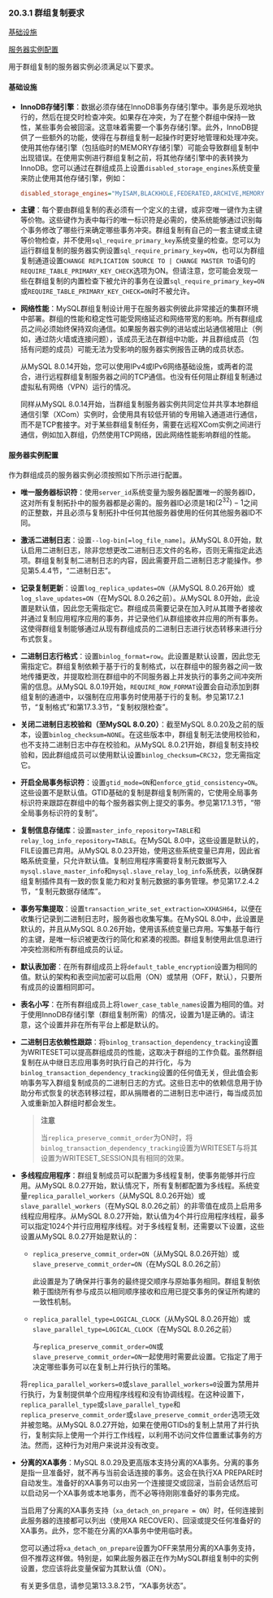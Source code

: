 ### 20.3.1 群组复制要求

[基础设施](#基础设施)

[服务器实例配置](#服务器实例配置)

用于群组复制的服务器实例必须满足以下要求。

#### 基础设施

- **InnoDB存储引擎**：数据必须存储在InnoDB事务存储引擎中。事务是乐观地执行的，然后在提交时检查冲突。如果存在冲突，为了在整个群组中保持一致性，某些事务会被回滚。这意味着需要一个事务存储引擎。此外，InnoDB提供了一些额外的功能，使得在与群组复制一起操作时更好地管理和处理冲突。使用其他存储引擎（包括临时的MEMORY存储引擎）可能会导致群组复制中出现错误。在使用实例进行群组复制之前，将其他存储引擎中的表转换为InnoDB。您可以通过在群组成员上设置`disabled_storage_engines`系统变量来防止使用其他存储引擎，例如：

  ```ini
  disabled_storage_engines="MyISAM,BLACKHOLE,FEDERATED,ARCHIVE,MEMORY"
  ```

- **主键**：每个要由群组复制的表必须有一个定义的主键，或非空唯一键作为主键等价物。这些键作为表中每行的唯一标识符是必需的，使系统能够通过识别每个事务修改了哪些行来确定哪些事务冲突。群组复制有自己的一套主键或主键等价物检查，并不使用`sql_require_primary_key`系统变量的检查。您可以为运行群组复制的服务器实例设置`sql_require_primary_key=ON`，也可以为群组复制通道设置`CHANGE REPLICATION SOURCE TO | CHANGE MASTER TO`语句的`REQUIRE_TABLE_PRIMARY_KEY_CHECK`选项为ON。但请注意，您可能会发现一些在群组复制的内置检查下被允许的事务在设置`sql_require_primary_key=ON`或`REQUIRE_TABLE_PRIMARY_KEY_CHECK=ON`时不被允许。

- **网络性能**：MySQL群组复制设计用于在服务器实例彼此非常接近的集群环境中部署。群组的性能和稳定性可能受网络延迟和网络带宽的影响。所有群组成员之间必须始终保持双向通信。如果服务器实例的进站或出站通信被阻止（例如，通过防火墙或连接问题），该成员无法在群组中功能，并且群组成员（包括有问题的成员）可能无法为受影响的服务器实例报告正确的成员状态。

  从MySQL 8.0.14开始，您可以使用IPv4或IPv6网络基础设施，或两者的混合，进行远程群组复制服务器之间的TCP通信。也没有任何阻止群组复制通过虚拟私有网络（VPN）运行的情况。

  同样从MySQL 8.0.14开始，当群组复制服务器实例共同定位并共享本地群组通信引擎（XCom）实例时，会使用具有较低开销的专用输入通道进行通信，而不是TCP套接字。对于某些群组复制任务，需要在远程XCom实例之间进行通信，例如加入群组，仍然使用TCP网络，因此网络性能影响群组的性能。

#### 服务器实例配置

作为群组成员的服务器实例必须按照如下所示进行配置。

- **唯一服务器标识符**：使用`server_id`系统变量为服务器配置唯一的服务器ID，这对所有复制拓扑中的服务器都是必需的。服务器ID必须是1和$(2^{32})−1$之间的正整数，并且必须与复制拓扑中任何其他服务器使用的任何其他服务器ID不同。

- **激活二进制日志**：设置`--log-bin[=log_file_name]`。从MySQL 8.0开始，默认启用二进制日志，除非您想更改二进制日志文件的名称，否则无需指定此选项。群组复制复制二进制日志的内容，因此需要开启二进制日志才能操作。参见第5.4.4节，“二进制日志”。

- **记录复制更新**：设置`log_replica_updates=ON`（从MySQL 8.0.26开始）或`log_slave_updates=ON`（在MySQL 8.0.26之前）。从MySQL 8.0开始，此设置是默认值，因此您无需指定它。群组成员需要记录在加入时从其赠予者接收并通过复制应用程序应用的事务，并记录他们从群组接收并应用的所有事务。这使得群组复制能够通过从现有群组成员的二进制日志进行状态转移来进行分布式恢复。

- **二进制日志行格式**：设置`binlog_format=row`。此设置是默认设置，因此您无需指定它。群组复制依赖于基于行的复制格式，以在群组中的服务器之间一致地传播更改，并提取检测在群组中的不同服务器上并发执行的事务之间冲突所需的信息。从MySQL 8.0.19开始，`REQUIRE_ROW_FORMAT`设置会自动添加到群组复制的通道中，以强制在应用事务时使用基于行的复制。参见第17.2.1节，“复制格式”和第17.3.3节，“复制权限检查”。

- **关闭二进制日志校验和（至MySQL 8.0.20）**：截至MySQL 8.0.20及之前的版本，设置`binlog_checksum=NONE`。在这些版本中，群组复制无法使用校验和，也不支持二进制日志中存在校验和。从MySQL 8.0.21开始，群组复制支持校验和，因此群组成员可以使用默认设置`binlog_checksum=CRC32`，您无需指定它。

- **开启全局事务标识符**：设置`gtid_mode=ON`和`enforce_gtid_consistency=ON`。这些设置不是默认值。GTID基础的复制是群组复制所需的，它使用全局事务标识符来跟踪在群组中的每个服务器实例上提交的事务。参见第17.1.3节，“带全局事务标识符的复制”。

- **复制信息存储库**：设置`master_info_repository=TABLE`和`relay_log_info_repository=TABLE`。在MySQL 8.0中，这些设置是默认的，FILE设置已弃用。从MySQL 8.0.23开始，使用这些系统变量已弃用，因此省略系统变量，只允许默认值。复制应用程序需要将复制元数据写入`mysql.slave_master_info`和`mysql.slave_relay_log_info`系统表，以确保群组复制插件具有一致的恢复能力和对复制元数据的事务管理。参见第17.2.4.2节，“复制元数据存储库”。

- **事务写集提取**：设置`transaction_write_set_extraction=XXHASH64`，以便在收集行记录到二进制日志时，服务器也收集写集。在MySQL 8.0中，此设置是默认的，并且从MySQL 8.0.26开始，使用该系统变量已弃用。写集基于每行的主键，是唯一标识被更改行的简化和紧凑的视图。群组复制使用此信息进行冲突检测和所有群组成员的认证。

- **默认表加密**：在所有群组成员上将`default_table_encryption`设置为相同的值。默认的架构和表空间加密可以启用（ON）或禁用（OFF，默认），只要所有成员的设置相同即可。

- **表名小写**：在所有群组成员上将`lower_case_table_names`设置为相同的值。对于使用InnoDB存储引擎（群组复制所需）的情况，设置为1是正确的。请注意，这个设置并非在所有平台上都是默认的。

- **二进制日志依赖性跟踪**：将`binlog_transaction_dependency_tracking`设置为WRITESET可以提高群组成员的性能，这取决于群组的工作负载。虽然群组复制在从中继日志应用事务时执行自己的并行化，与为`binlog_transaction_dependency_tracking`设置的任何值无关，但此值会影响事务写入群组复制成员的二进制日志的方式。这些日志中的依赖信息用于协助分布式恢复的状态转移过程，即从捐赠者的二进制日志中进行，每当成员加入或重新加入群组时都会发生。

  > **注意**  
  >
  > 当`replica_preserve_commit_order`为ON时，将`binlog_transaction_dependency_tracking`设置为WRITESET与将其设置为WRITESET_SESSION具有相同的效果。

- **多线程应用程序**：群组复制成员可以配置为多线程复制，使事务能够并行应用。从MySQL 8.0.27开始，默认情况下，所有复制都配置为多线程。系统变量`replica_parallel_workers`（从MySQL 8.0.26开始）或`slave_parallel_workers`（在MySQL 8.0.26之前）的非零值在成员上启用多线程应用程序。从MySQL 8.0.27开始，默认值为4个并行应用程序线程，最多可以指定1024个并行应用程序线程。对于多线程复制，还需要以下设置，这些设置从MySQL 8.0.27开始是默认的：

  - `replica_preserve_commit_order=ON`（从MySQL 8.0.26开始）或`slave_preserve_commit_order=ON`（在MySQL 8.0.26之前）
  
    此设置是为了确保并行事务的最终提交顺序与原始事务相同。群组复制依赖于围绕所有参与成员以相同顺序接收和应用已提交事务的保证所构建的一致性机制。

  - `replica_parallel_type=LOGICAL_CLOCK`（从MySQL 8.0.26开始）或`slave_parallel_type=LOGICAL_CLOCK`（在MySQL 8.0.26之前）
  
    与`replica_preserve_commit_order=ON`或`slave_preserve_commit_order=ON`一起使用时需要此设置。它指定了用于决定哪些事务可以在复制上并行执行的策略。

  将`replica_parallel_workers=0`或`slave_parallel_workers=0`设置为禁用并行执行，为复制提供单个应用程序线程和没有协调线程。在这种设置下，`replica_parallel_type`或`slave_parallel_type`和`replica_preserve_commit_order`或`slave_preserve_commit_order`选项无效并被忽略。从MySQL 8.0.27开始，如果在使用GTIDs的复制上禁用了并行执行，复制实际上使用一个并行工作线程，以利用不访问文件位置重试事务的方法。然而，这种行为对用户来说并没有改变。

- **分离的XA事务**：MySQL 8.0.29及更高版本支持分离的XA事务。分离的事务是指一旦准备好，就不再与当前会话连接的事务。这会在执行XA PREPARE时自动发生。准备好的XA事务可以由另一个连接提交或回滚，当前会话然后可以启动另一个XA事务或本地事务，而不必等待刚刚准备好的事务完成。

  当启用了分离的XA事务支持（`xa_detach_on_prepare = ON`）时，任何连接到此服务器的连接都可以列出（使用XA RECOVER）、回滚或提交任何准备好的XA事务。此外，您不能在分离的XA事务中使用临时表。

  您可以通过将`xa_detach_on_prepare`设置为OFF来禁用分离的XA事务支持，但不推荐这样做。特别是，如果此服务器正在作为MySQL群组复制中的实例设置，您应该将此变量保留为其默认值（ON）。

  有关更多信息，请参见第13.3.8.2节，“XA事务状态”。

